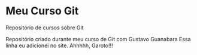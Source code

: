 # Meu Curso Git
 Repositório de cursos sobre Git

Repositório criado durante meu curso de Git com Gustavo Guanabara
Essa linha eu adicionei no site. Ahhhhh, Garoto!!!
